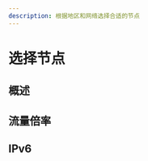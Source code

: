 ```yaml
---
description: 根据地区和网络选择合适的节点
---
```


# 选择节点

## 概述 <a id="&#x6982;&#x8FF0;"></a>

## 流量倍率 <a id="&#x6D41;&#x91CF;&#x500D;&#x7387;"></a>

## IPv6 <a id="i-pv-6"></a>

